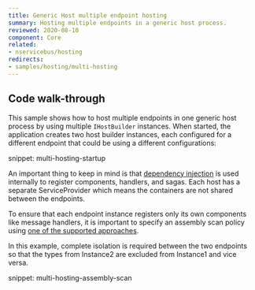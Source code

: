 ```yaml
---
title: Generic Host multiple endpoint hosting
summary: Hosting multiple endpoints in a generic host process.
reviewed: 2020-08-10
component: Core
related:
- nservicebus/hosting
redirects:
- samples/hosting/multi-hosting
---
```


## Code walk-through

This sample shows how to host multiple endpoints in one generic host process by using multiple `IHostBuilder` instances. When started, the application creates two host builder instances, each configured for a different endpoint that could be using a different configurations:

snippet: multi-hosting-startup

An important thing to keep in mind is that [dependency injection](/nservicebus/dependency-injection/) is used internally to register components, handlers, and sagas. Each host has a separate ServiceProvider which means the containers are not shared between the endpoints. 

To ensure that each endpoint instance registers only its own components like message handlers, it is important to specify an assembly scan policy using [one of the supported approaches](/nservicebus/hosting/assembly-scanning.md). 

In this example, complete isolation is required between the two endpoints so that the types from Instance2 are excluded from Instance1 and vice versa.

snippet: multi-hosting-assembly-scan
